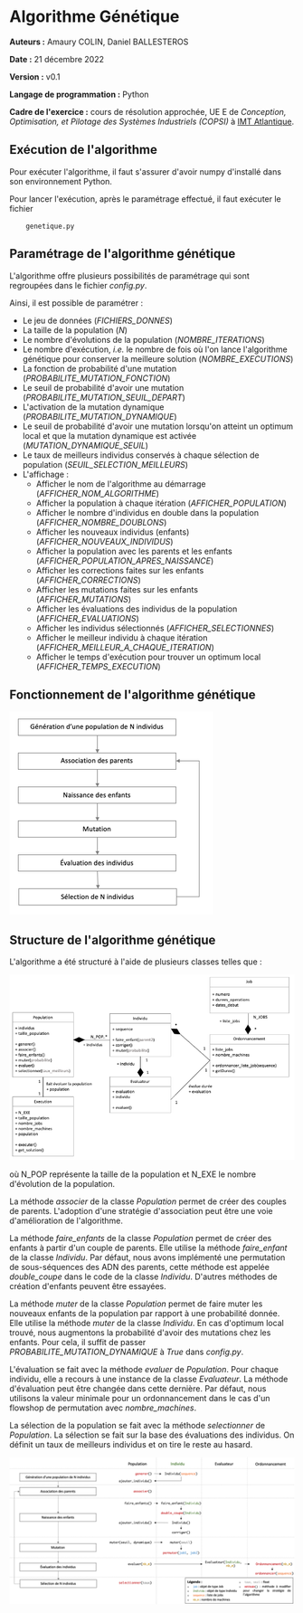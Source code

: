 # Algorithme Génétique

**Auteurs :** Amaury COLIN, Daniel BALLESTEROS

**Date :** 21 décembre 2022

**Version :** v0.1

**Langage de programmation :** Python

**Cadre de l'exercice :** cours de résolution approchée, UE E de *Conception, Optimisation, et Pilotage des Systèmes Industriels (COPSI)* à [IMT Atlantique](https://imt-atlantique.fr).

## Exécution de l'algorithme

Pour exécuter l'algorithme, il faut s'assurer d'avoir numpy d'installé dans son environnement Python.

Pour lancer l'exécution, après le paramétrage effectué, il faut exécuter le fichier

		genetique.py


## Paramétrage de l'algorithme génétique

L'algorithme offre plusieurs possibilités de paramétrage qui sont regroupées dans le fichier *config.py*.

Ainsi, il est possible de paramétrer :

* Le jeu de données (*FICHIERS_DONNES*)
* La taille de la population (*N*)
* Le nombre d'évolutions de la population (*NOMBRE_ITERATIONS*)
* Le nombre d'exécution, *i.e.* le nombre de fois où l'on lance l'algorithme génétique pour conserver la meilleure solution (*NOMBRE_EXECUTIONS*)
* La fonction de probabilité d'une mutation (*PROBABILITE\_MUTATION_FONCTION*)
* Le seuil de probabilité d'avoir une mutation (*PROBABILITE\_MUTATION\_SEUIL_DEPART*)
* L'activation de la mutation dynamique (*PROBABILITE\_MUTATION_DYNAMIQUE*)
* Le seuil de probabilité d'avoir une mutation lorsqu'on atteint un optimum local et que la mutation dynamique est activée (*MUTATION\_DYNAMIQUE_SEUIL*)
* Le taux de meilleurs individus conservés à chaque sélection de population (*SEUIL\_SELECTION_MEILLEURS*)
* L'affichage :
	* Afficher le nom de l'algorithme au démarrage (*AFFICHER\_NOM_ALGORITHME*)
	* Afficher la population à chaque itération (*AFFICHER_POPULATION*)
	* Afficher le nombre d'individus en double dans la population (*AFFICHER\_NOMBRE_DOUBLONS*)
	* Afficher les nouveaux individus (enfants) (*AFFICHER_NOUVEAUX\_INDIVIDUS*)
	* Afficher la population avec les parents et les enfants (*AFFICHER\_POPULATION\_APRES_NAISSANCE*)
	* Afficher les corrections faites sur les enfants (*AFFICHER_CORRECTIONS*)
	* Afficher les mutations faites sur les enfants (*AFFICHER_MUTATIONS*)
	* Afficher les évaluations des individus de la population (*AFFICHER_EVALUATIONS*)
	* Afficher les individus sélectionnés (*AFFICHER_SELECTIONNES*)
	* Afficher le meilleur individu à chaque itération (*AFFICHER\_MEILLEUR\_A\_CHAQUE_ITERATION*)
	* Afficher le temps d'exécution pour trouver un optimum local (*AFFICHER\_TEMPS_EXECUTION*)

	
	

## Fonctionnement de l'algorithme génétique

![](../images/logigramme.png)




## Structure de l'algorithme génétique

L'algorithme a été structuré à l'aide de plusieurs classes telles que :

![](../images/uml.png)

où N\_POP représente la taille de la population et N\_EXE le nombre d'évolution de la population.

La méthode *associer* de la classe *Population* permet de créer des couples de parents. L'adoption d'une stratégie d'association peut être une voie d'amélioration de l'algorithme.

La méthode *faire_enfants* de la classe *Population* permet de créer des enfants à partir d'un couple de parents. Elle utilise la méthode *faire_enfant* de la classe *Individu*. Par défaut, nous avons implémenté une permutation de sous-séquences des ADN des parents, cette méthode est appelée *double_coupe* dans le code de la classe *Individu*. D'autres méthodes de création d'enfants peuvent être essayées.

La méthode *muter* de la classe *Population* permet de faire muter les nouveaux enfants de la population par rapport à une probabilité donnée. Elle utilise la méthode *muter* de la classe *Individu*. En cas d'optimum local trouvé, nous augmentons la probabilité d'avoir des mutations chez les enfants. Pour cela, il suffit de passer *PROBABILITE\_MUTATION\_DYNAMIQUE* à *True* dans *config.py*.

L'évaluation se fait avec la méthode *evaluer* de *Population*. Pour chaque individu, elle a recours à une instance de la classe *Evaluateur*. La méthode d'évaluation peut être changée dans cette dernière. Par défaut, nous utilisons la valeur minimale pour un ordonnancement dans le cas d'un flowshop de permutation avec *nombre_machines*.

La sélection de la population se fait avec la méthode *selectionner* de *Population*. La sélection se fait sur la base des évaluations des individus. On définit un taux de meilleurs individus et on tire le reste au hasard.

![](../images/enchainement_methodes.png)
